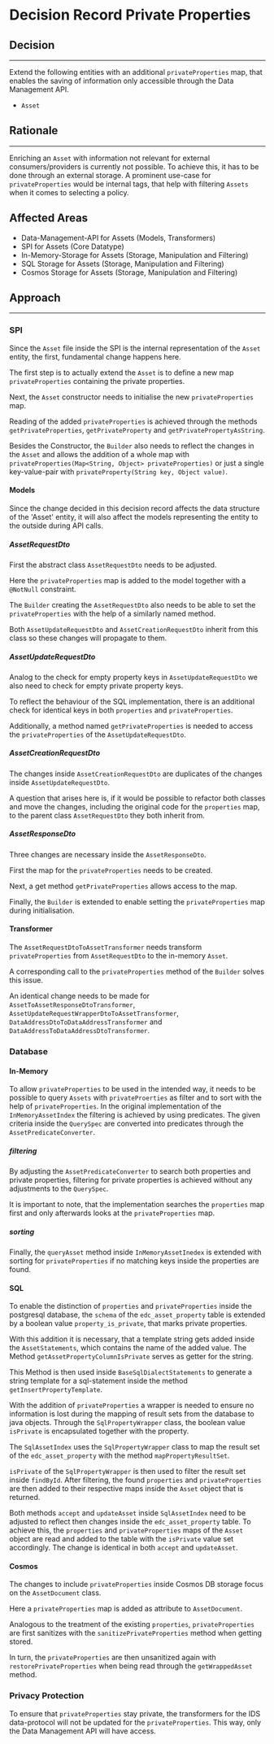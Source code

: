 # Decision Record Private Properties

## Decision

---
Extend the following entities with an additional `privateProperties` map,
that enables the saving of information only accessible through the Data Management API.

- `Asset`

## Rationale

---
Enriching an `Asset` with information not relevant for
external consumers/providers is currently not possible.
To achieve this, it has to be done through an external storage.
A prominent use-case for `privateProperties` would be internal tags, that help with filtering `Assets` when it comes
to selecting a policy.

## Affected Areas

- Data-Management-API for Assets (Models, Transformers)
- SPI for Assets (Core Datatype)
- In-Memory-Storage for Assets (Storage, Manipulation and Filtering)
- SQL Storage for Assets (Storage, Manipulation and Filtering)
- Cosmos Storage for Assets (Storage, Manipulation and Filtering)

## Approach

---

### SPI

Since the `Asset` file inside the SPI is the internal representation of the `Asset` entity,
the first, fundamental change happens here.

The first step is to actually extend the `Asset` is to define a new map `privateProperties` containing the private properties.

Next, the ``Asset`` constructor needs to initialise the new `privateProperties` map.

Reading of the added `privateProperties` is achieved through the methods `getPrivateProperties`, `getPrivateProperty` and `getPrivatePropertyAsString`.

Besides the Constructor, the `Builder` also needs to reflect the changes in the `Asset` and allows the addition of a whole map with `privateProperties(Map<String, Object> privateProperties)`
or just a single key-value-pair with `privateProperty(String key, Object value)`.

#### Models

Since the change decided in this decision record affects the data structure of the 'Asset' entity,
it will also affect the models representing the entity to the outside during API calls.

##### AssetRequestDto

First the abstract class `AssetRequestDto` needs to be adjusted.

Here the `privateProperties` map is added to the model together with a `@NotNull` constraint.

The `Builder` creating the `AssetRequestDto` also needs to be able to set the `privateProperties` with the help of a similarly named method.

Both `AssetUpdateRequestDto` and `AssetCreationRequestDto` inherit from this class  so these changes will propagate to them.

##### AssetUpdateRequestDto

Analog to the check for empty property keys in `AssetUpdateRequestDto` we also need to check for empty private property keys.

To reflect the behaviour of the SQL implementation, there is an additional check for identical keys in both `properties` and `privateProperties`.

Additionally, a method named `getPrivateProperties` is needed to access the `privateProperties` of the `AssetUpdateRequestDto`.

##### AssetCreationRequestDto

The changes inside `AssetCreationRequestDto` are duplicates of the changes inside `AssetUpdateRequestDto`.

A question that arises here is, if it would be possible to refactor both classes
and move the changes, including the original code for the `properties` map, to the
parent class `AssetRequestDto` they both inherit from.

##### AssetResponseDto

Three changes are necessary inside the `AssetResponseDto`.

First the map for the `privateProperties` needs to be created.

Next, a get method ``getPrivateProperties`` allows access to the map.

Finally, the `Builder` is extended to enable setting the `privateProperties` map during initialisation.

#### Transformer

The `AssetRequestDtoToAssetTransformer` needs transform `privateProperties` from
`AssetRequestDto` to the in-memory `Asset`.

A corresponding call to the `privateProperties` method of the `Builder` solves this issue.

An identical change needs to be made for `AssetToAssetResponseDtoTransformer`,
`AssetUpdateRequestWrapperDtoToAssetTransformer`,
`DataAddressDtoToDataAddressTransformer` and `DataAddressToDataAddressDtoTransformer`.

### Database

#### In-Memory

To allow `privateProperties` to be used in the intended way, it needs to be possible to
query `Assets` with `privateProerties` as filter and to sort with the help of `privateProperties`.
In the original implementation of the `InMemoryAssetIndex` the filtering is achieved by using predicates.
The given criteria inside the `QuerySpec` are converted into predicates through the `AssetPredicateConverter`.

##### filtering

By adjusting the `AssetPredicateConverter` to search both properties and private properties, filtering for private properties
is achieved without any adjustments to the `QuerySpec`.

It is important to note, that the implementation searches the `properties` map first and only afterwards looks at the
`privateProperties` map.

##### sorting

Finally, the `queryAsset` method inside `InMemoryAssetInedex` is extended with sorting for `privateProperties` if no matching keys inside the properties are found.

#### SQL

To enable the distinction of `properties` and `privateProperties`  inside the postgresql database,
the ``schema`` of the `edc_asset_property` table is extended by a boolean value `property_is_private`, that marks private properties.

With this addition it is necessary, that a template string gets added inside the `AssetStatements`, which contains the name of the added value.
The Method ``getAssetPropertyColumnIsPrivate`` serves as getter for the string.

This Method is then used inside `BaseSqlDialectStatements` to generate a string template for a sql-statement inside the method `getInsertPropertyTemplate`.

With the addition of `privateProperties` a wrapper is needed to ensure no information is lost during the mapping of result sets from the database to java objects.
Through the ``SqlPropertyWrapper`` class, the boolean value `isPrivate` is encapsulated together with the property.

The ``SqlAssetIndex`` uses the `SqlPropertyWrapper` class to map the result set of the `edc_asset_property` with the method `mapPropertyResultSet`.

`isPrivate` of the ``SqlPropertyWrapper`` is then used  to filter the result set inside `findById`.
After filtering, the found ``properties`` and `privateProperties` are then added to their respective maps inside the `Asset` object that is returned.

Both methods `accept` and `updateAsset` inside ``SqlAssetIndex`` need to be adjusted to reflect then changes inside the `edc_asset_property` table.
To achieve this, the ``properties`` and `privateProperties` maps of the `Asset` object are read and added to the table with the `isPrivate` value set accordingly.
The change is identical in both `accept` and `updateAsset`.

#### Cosmos

The changes to include `privateProperties` inside Cosmos DB storage focus on the `AssetDocument` class.

Here a `privateProperties` map is added as attribute to `AssetDocument`.

Analogous to the treatment of the existing `properties`, `privateProperties` are first sanitizes with the ``sanitizePrivateProperties`` method when getting stored.

In turn, the `privateProperties` are then unsanitized again with `restorePrivateProperties` when being read through the `getWrappedAsset` method.

### Privacy Protection

To ensure that `privateProperties` stay private, the transformers for the IDS data-protocol
will not be updated for the `privateProperties`.
This way, only the Data Management API will have access.
